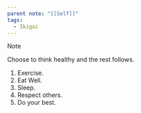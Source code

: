 ```yaml
---
parent note: "[[Self]]"
tags:
  - Ikigai
---
```

>[!note]
>Choose to think healthy and the rest follows.

1. Exercise.
2. Eat Well.
3. Sleep.
4. Respect others.
5. Do your best.